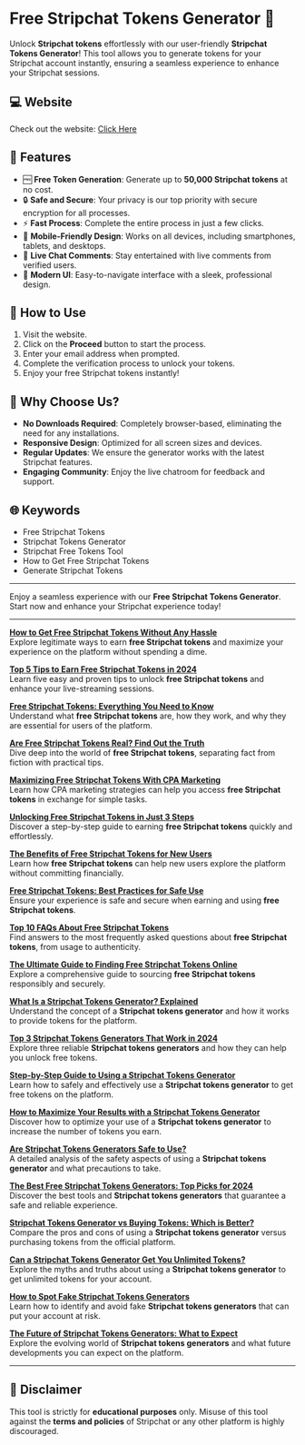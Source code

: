 # Free Stripchat Tokens Generator 🎉

Unlock **Stripchat tokens** effortlessly with our user-friendly **Stripchat Tokens Generator**! This tool allows you to generate tokens for your Stripchat account instantly, ensuring a seamless experience to enhance your Stripchat sessions.

## 💻 Website
Check out the website: [Click Here](https://stripchat-account-generator.pages.dev/)

## 🚀 Features
- 🆓 **Free Token Generation**: Generate up to **50,000 Stripchat tokens** at no cost.
- 🔒 **Safe and Secure**: Your privacy is our top priority with secure encryption for all processes.
- ⚡ **Fast Process**: Complete the entire process in just a few clicks.
- 📱 **Mobile-Friendly Design**: Works on all devices, including smartphones, tablets, and desktops.
- 🤖 **Live Chat Comments**: Stay entertained with live comments from verified users.
- 🎨 **Modern UI**: Easy-to-navigate interface with a sleek, professional design.

## 📖 How to Use
1. Visit the website.
2. Click on the **Proceed** button to start the process.
3. Enter your email address when prompted.
4. Complete the verification process to unlock your tokens.
5. Enjoy your free Stripchat tokens instantly!

## 🌟 Why Choose Us?
- **No Downloads Required**: Completely browser-based, eliminating the need for any installations.
- **Responsive Design**: Optimized for all screen sizes and devices.
- **Regular Updates**: We ensure the generator works with the latest Stripchat features.
- **Engaging Community**: Enjoy the live chatroom for feedback and support.

## 🌐 Keywords
- Free Stripchat Tokens  
- Stripchat Tokens Generator  
- Stripchat Free Tokens Tool  
- How to Get Free Stripchat Tokens  
- Generate Stripchat Tokens  

---

Enjoy a seamless experience with our **Free Stripchat Tokens Generator**. Start now and enhance your Stripchat experience today!

---

**[How to Get Free Stripchat Tokens Without Any Hassle](#how-to-get-free-stripchat-tokens-without-any-hassle)**  
   Explore legitimate ways to earn **free Stripchat tokens** and maximize your experience on the platform without spending a dime.

**[Top 5 Tips to Earn Free Stripchat Tokens in 2024](#top-5-tips-to-earn-free-stripchat-tokens-in-2024)**  
   Learn five easy and proven tips to unlock **free Stripchat tokens** and enhance your live-streaming sessions.

**[Free Stripchat Tokens: Everything You Need to Know](#free-stripchat-tokens-everything-you-need-to-know)**  
   Understand what **free Stripchat tokens** are, how they work, and why they are essential for users of the platform.

**[Are Free Stripchat Tokens Real? Find Out the Truth](#are-free-stripchat-tokens-real-find-out-the-truth)**  
   Dive deep into the world of **free Stripchat tokens**, separating fact from fiction with practical tips.

**[Maximizing Free Stripchat Tokens With CPA Marketing](#maximizing-free-stripchat-tokens-with-cpa-marketing)**  
   Learn how CPA marketing strategies can help you access **free Stripchat tokens** in exchange for simple tasks.

**[Unlocking Free Stripchat Tokens in Just 3 Steps](#unlocking-free-stripchat-tokens-in-just-3-steps)**  
   Discover a step-by-step guide to earning **free Stripchat tokens** quickly and effortlessly.

**[The Benefits of Free Stripchat Tokens for New Users](#the-benefits-of-free-stripchat-tokens-for-new-users)**  
   Learn how **free Stripchat tokens** can help new users explore the platform without committing financially.

**[Free Stripchat Tokens: Best Practices for Safe Use](#free-stripchat-tokens-best-practices-for-safe-use)**  
   Ensure your experience is safe and secure when earning and using **free Stripchat tokens**.

**[Top 10 FAQs About Free Stripchat Tokens](#top-10-faqs-about-free-stripchat-tokens)**  
   Find answers to the most frequently asked questions about **free Stripchat tokens**, from usage to authenticity.

**[The Ultimate Guide to Finding Free Stripchat Tokens Online](#the-ultimate-guide-to-finding-free-stripchat-tokens-online)**  
    Explore a comprehensive guide to sourcing **free Stripchat tokens** responsibly and securely.

**[What Is a Stripchat Tokens Generator? Explained](#what-is-a-stripchat-tokens-generator-explained)**  
   Understand the concept of a **Stripchat tokens generator** and how it works to provide tokens for the platform.

**[Top 3 Stripchat Tokens Generators That Work in 2024](#top-3-stripchat-tokens-generators-that-work-in-2024)**  
   Explore three reliable **Stripchat tokens generators** and how they can help you unlock free tokens.

**[Step-by-Step Guide to Using a Stripchat Tokens Generator](#step-by-step-guide-to-using-a-stripchat-tokens-generator)**  
   Learn how to safely and effectively use a **Stripchat tokens generator** to get free tokens on the platform.

**[How to Maximize Your Results with a Stripchat Tokens Generator](#how-to-maximize-your-results-with-a-stripchat-tokens-generator)**  
   Discover how to optimize your use of a **Stripchat tokens generator** to increase the number of tokens you earn.

**[Are Stripchat Tokens Generators Safe to Use?](#are-stripchat-tokens-generators-safe-to-use)**  
   A detailed analysis of the safety aspects of using a **Stripchat tokens generator** and what precautions to take.

**[The Best Free Stripchat Tokens Generators: Top Picks for 2024](#the-best-free-stripchat-tokens-generators-top-picks-for-2024)**  
   Discover the best tools and **Stripchat tokens generators** that guarantee a safe and reliable experience.

**[Stripchat Tokens Generator vs Buying Tokens: Which is Better?](#stripchat-tokens-generator-vs-buying-tokens-which-is-better)**  
   Compare the pros and cons of using a **Stripchat tokens generator** versus purchasing tokens from the official platform.

**[Can a Stripchat Tokens Generator Get You Unlimited Tokens?](#can-a-stripchat-tokens-generator-get-you-unlimited-tokens)**  
   Explore the myths and truths about using a **Stripchat tokens generator** to get unlimited tokens for your account.

**[How to Spot Fake Stripchat Tokens Generators](#how-to-spot-fake-stripchat-tokens-generators)**  
   Learn how to identify and avoid fake **Stripchat tokens generators** that can put your account at risk.

**[The Future of Stripchat Tokens Generators: What to Expect](#the-future-of-stripchat-tokens-generators-what-to-expect)**  
    Explore the evolving world of **Stripchat tokens generators** and what future developments you can expect on the platform.

---

## 🚨 Disclaimer
This tool is strictly for **educational purposes** only. Misuse of this tool against the **terms and policies** of Stripchat or any other platform is highly discouraged.
